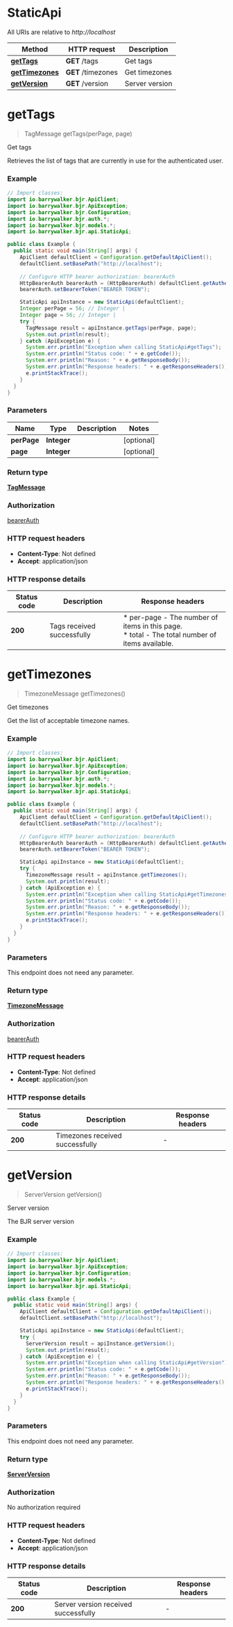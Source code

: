 # StaticApi

All URIs are relative to *http://localhost*

Method | HTTP request | Description
------------- | ------------- | -------------
[**getTags**](StaticApi.md#getTags) | **GET** /tags | Get tags
[**getTimezones**](StaticApi.md#getTimezones) | **GET** /timezones | Get timezones
[**getVersion**](StaticApi.md#getVersion) | **GET** /version | Server version


<a name="getTags"></a>
# **getTags**
> TagMessage getTags(perPage, page)

Get tags

Retrieves the list of tags that are currently in use for the authenticated user.

### Example
```java
// Import classes:
import io.barrywalker.bjr.ApiClient;
import io.barrywalker.bjr.ApiException;
import io.barrywalker.bjr.Configuration;
import io.barrywalker.bjr.auth.*;
import io.barrywalker.bjr.models.*;
import io.barrywalker.bjr.api.StaticApi;

public class Example {
  public static void main(String[] args) {
    ApiClient defaultClient = Configuration.getDefaultApiClient();
    defaultClient.setBasePath("http://localhost");
    
    // Configure HTTP bearer authorization: bearerAuth
    HttpBearerAuth bearerAuth = (HttpBearerAuth) defaultClient.getAuthentication("bearerAuth");
    bearerAuth.setBearerToken("BEARER TOKEN");

    StaticApi apiInstance = new StaticApi(defaultClient);
    Integer perPage = 56; // Integer | 
    Integer page = 56; // Integer | 
    try {
      TagMessage result = apiInstance.getTags(perPage, page);
      System.out.println(result);
    } catch (ApiException e) {
      System.err.println("Exception when calling StaticApi#getTags");
      System.err.println("Status code: " + e.getCode());
      System.err.println("Reason: " + e.getResponseBody());
      System.err.println("Response headers: " + e.getResponseHeaders());
      e.printStackTrace();
    }
  }
}
```

### Parameters

Name | Type | Description  | Notes
------------- | ------------- | ------------- | -------------
 **perPage** | **Integer**|  | [optional]
 **page** | **Integer**|  | [optional]

### Return type

[**TagMessage**](TagMessage.md)

### Authorization

[bearerAuth](../README.md#bearerAuth)

### HTTP request headers

 - **Content-Type**: Not defined
 - **Accept**: application/json

### HTTP response details
| Status code | Description | Response headers |
|-------------|-------------|------------------|
**200** | Tags received successfully |  * per-page - The number of items in this page. <br>  * total - The total number of items available. <br>  |

<a name="getTimezones"></a>
# **getTimezones**
> TimezoneMessage getTimezones()

Get timezones

Get the list of acceptable timezone names.

### Example
```java
// Import classes:
import io.barrywalker.bjr.ApiClient;
import io.barrywalker.bjr.ApiException;
import io.barrywalker.bjr.Configuration;
import io.barrywalker.bjr.auth.*;
import io.barrywalker.bjr.models.*;
import io.barrywalker.bjr.api.StaticApi;

public class Example {
  public static void main(String[] args) {
    ApiClient defaultClient = Configuration.getDefaultApiClient();
    defaultClient.setBasePath("http://localhost");
    
    // Configure HTTP bearer authorization: bearerAuth
    HttpBearerAuth bearerAuth = (HttpBearerAuth) defaultClient.getAuthentication("bearerAuth");
    bearerAuth.setBearerToken("BEARER TOKEN");

    StaticApi apiInstance = new StaticApi(defaultClient);
    try {
      TimezoneMessage result = apiInstance.getTimezones();
      System.out.println(result);
    } catch (ApiException e) {
      System.err.println("Exception when calling StaticApi#getTimezones");
      System.err.println("Status code: " + e.getCode());
      System.err.println("Reason: " + e.getResponseBody());
      System.err.println("Response headers: " + e.getResponseHeaders());
      e.printStackTrace();
    }
  }
}
```

### Parameters
This endpoint does not need any parameter.

### Return type

[**TimezoneMessage**](TimezoneMessage.md)

### Authorization

[bearerAuth](../README.md#bearerAuth)

### HTTP request headers

 - **Content-Type**: Not defined
 - **Accept**: application/json

### HTTP response details
| Status code | Description | Response headers |
|-------------|-------------|------------------|
**200** | Timezones received successfully |  -  |

<a name="getVersion"></a>
# **getVersion**
> ServerVersion getVersion()

Server version

The BJR server version

### Example
```java
// Import classes:
import io.barrywalker.bjr.ApiClient;
import io.barrywalker.bjr.ApiException;
import io.barrywalker.bjr.Configuration;
import io.barrywalker.bjr.models.*;
import io.barrywalker.bjr.api.StaticApi;

public class Example {
  public static void main(String[] args) {
    ApiClient defaultClient = Configuration.getDefaultApiClient();
    defaultClient.setBasePath("http://localhost");

    StaticApi apiInstance = new StaticApi(defaultClient);
    try {
      ServerVersion result = apiInstance.getVersion();
      System.out.println(result);
    } catch (ApiException e) {
      System.err.println("Exception when calling StaticApi#getVersion");
      System.err.println("Status code: " + e.getCode());
      System.err.println("Reason: " + e.getResponseBody());
      System.err.println("Response headers: " + e.getResponseHeaders());
      e.printStackTrace();
    }
  }
}
```

### Parameters
This endpoint does not need any parameter.

### Return type

[**ServerVersion**](ServerVersion.md)

### Authorization

No authorization required

### HTTP request headers

 - **Content-Type**: Not defined
 - **Accept**: application/json

### HTTP response details
| Status code | Description | Response headers |
|-------------|-------------|------------------|
**200** | Server version received successfully |  -  |

